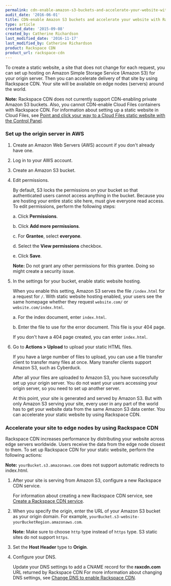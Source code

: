 ```yaml
---
permalink: cdn-enable-amazon-s3-buckets-and-accelerate-your-website-with-rackspace-cdn
audit_date: '2016-06-01'
title: CDN-enable Amazon S3 buckets and accelerate your website with Rackspace CDN
type: article
created_date: '2015-09-08'
created_by: Catherine Richardson
last_modified_date: '2016-11-17'
last_modified_by: Catherine Richardson
product: Rackspace CDN
product_url: rackspace-cdn
---
```


To create a static website, a site that does not change for each
request, you can set up hosting on Amazon Simple Storage Service
(Amazon S3) for your origin server. Then you can accelerate delivery of
that site by using Rackspace CDN. Your site will be available on edge
nodes (servers) around the world.

**Note:** Rackspace CDN does not currently support CDN-enabling
private Amazon S3 buckets. Also, you cannot
CDN-enable Cloud Files containers with Rackspace CDN. For
information about setting up a static website in Cloud Files, see [Point
and click your way to a Cloud Files static website with the Control
Panel](https://www.rackspace.com/blog/point-and-click-your-way-to-a-cloud-files-static-website-with-the-control-panel/).

### Set up the origin server in AWS

1. Create an Amazon Web Servers (AWS) account if you
don't already have one.

2. Log in to your AWS account.

3. Create an Amazon S3 bucket.

4. Edit permissions.

   By default, S3 locks the permissions on your bucket so that authenticated users cannot access anything in the bucket. Because you are hosting your entire static site here, must give everyone read access. To edit permissions, perform the following steps:

   a. Click **Permissions**.

   b. Click **Add more permissions**.

   c. For **Grantee**, select **everyone**.

   d. Select the **View permissions** checkbox.

   e. Click **Save**.

   **Note:** Do not grant any other permissions for this grantee. Doing so might create a security issue.

5. In the settings for your bucket, enable static website
hosting.

   When you enable this setting, Amazon S3 serves the file `/index.html` for a request for `/`. With static website hosting enabled, your users see the same homepage whether they request `website.com/` or `website.com/index.html`.

   a. For the index document, enter `index.html`.

   b. Enter the file to use for the error document. This file is your 404 page.

      If you don't have a 404 page created, you can enter `index.html`.

6. Go to **Actions > Upload** to upload your static HTML files.

   If you have a large number of files to upload, you can use a file transfer client to transfer many files at once. Many transfer clients support Amazon S3, such as Cyberduck.

   After all your files are uploaded to Amazon S3, you have successfully set up your origin server. You do not want your users accessing your origin server, so you need to set up another server.

   At this point, your site is generated and served by Amazon S3. But with only Amazon S3 serving your site, every user in any part of the world has to get your website data from the same Amazon S3 data center. You can accelerate your static website by using Rackspace CDN.

### Accelerate your site to edge nodes by using Rackspace CDN

Rackspace CDN increases performance by distributing your website
across edge servers worldwide. Users receive the data from the edge node
closest to them. To set up Rackspace CDN for your static website,
perform the following actions:

**Note:** `yourBucket.s3.amazonaws.com` does not support automatic redirects to index.html.


1. After your site is serving from Amazon S3, configure a new Rackspace CDN service.

   For information about creating a new Rackspace CDN service, see [Create a Rackspace CDN service](/support/how-to/create-a-rackspace-cdn-service).

2. When you specify the origin, enter the URL of your Amazon S3 bucket as your origin domain. For example, `yourBucket.s3-website-yourBucketRegion.amazonaws.com`. 

   **Note:** Make sure to choose `http` type instead of `https` type. S3 static sites do not support `https`. 

3. Set the **Host Header** type to **Origin**.

4. Configure your DNS.

   Update your DNS settings to add a CNAME record for the **raxcdn.com** URL returned by Rackspace CDN For more information about changing DNS settings, see [Change DNS to enable Rackspace CDN](/support/how-to/change-dns-to-enable-rackspace-cdn).
